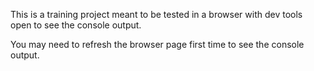 This is a training project meant to be tested in a browser with dev tools open to see the console output.  

You may need to refresh the browser page first time to see the console output.

